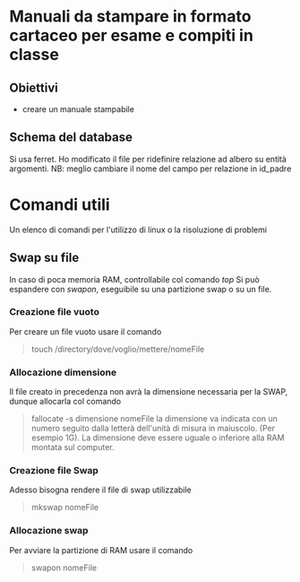 Manuali da stampare in formato cartaceo per esame e compiti in classe
=====================================================================
## Obiettivi
- creare un manuale stampabile

## Schema del database
Si usa ferret. Ho modificato il file per ridefinire relazione ad albero su entità argomenti.
NB: meglio cambiare il nome del campo per relazione in id_padre

# Comandi utili
Un elenco di comandi per l'utilizzo di linux o la risoluzione di problemi
## Swap su file
In caso di poca memoria RAM, controllabile col comando *top*
Si può espandere con *swapon*, eseguibile su una partizione swap o su un file.
### Creazione file vuoto
Per creare un file vuoto usare il comando 
> touch /directory/dove/voglio/mettere/nomeFile
### Allocazione dimensione 
Il file creato in precedenza non avrà la dimensione necessaria per la SWAP, dunque allocarla col comando 
> fallocate -s dimensione nomeFile
la dimensione va indicata con un numero seguito dalla letterà dell'unità di misura in maiuscolo. (Per esempio 1G). La dimensione deve essere uguale o inferiore alla RAM montata sul computer.
### Creazione file Swap
Adesso bisogna rendere il file di swap utilizzabile
> mkswap nomeFile
### Allocazione swap
Per avviare la partizione di RAM usare il comando
> swapon nomeFile
